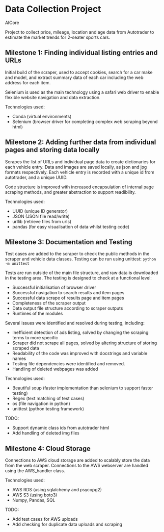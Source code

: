 # Data Collection Project
AICore

Project to collect price, mileage, location and age data from Autotrader to estimate the market trends for 2-seater sports cars.

## Milestone 1: Finding individual listing entries and URLs
Initial build of the scraper, used to accept cookies, search for a car make and model, and extract summary data of each car including the web address for each item.

Selenium is used as the main technology using a safari web driver to enable flexible website navigation and data extraction.

Technologies used:
- Conda (virtual environments)
- Selenium (browser driver for completing complex web scraping beyond html)

## Milestone 2: Adding further data from individual pages and storing data locally
Scrapes the list of URLs and individual page data to create dictionaries for each vehicle entry. Data and images are saved locally, as json and jpg formats respectively. Each vehicle entry is recorded with a unique id from autotrader, and a unique UUID.

Code structure is improved with increased encapsulation of internal page scraping methods, and greater abstraction to support readibility.

Technologies used:
- UUID (unique ID generator)
- JSON (JSON file read/write)
- urllib (retrieve files from urls)
- pandas (for easy visualisation of data whilst testing code)

## Milestone 3: Documentation and Testing
Test cases are added to the scraper to check the public methods in the scraper and vehicle data classes. Testing can be run using unittest:
`python -m unittest`

Tests are run outside of the main file structure, and raw data is downloaded in the testing area. The testing is designed to check at a functional level:
- Successful initialisation of browser driver
- Successful navigation to search results and item pages
- Successful data scrape of results page and item pages
- Completeness of the scraper output
- Data output file structure according to scraper outputs
- Runtimes of the modules

Several issues were identified and resolved during testing, including:
- Inefficient detection of ads listing, solved by changing the scraping terms to more specific
- Scraper did not scrape all pages, solved by altering structure of storing scraped data
- Readability of the code was improved with docstrings and variable names
- Testing file dependencies were identified and removed.
- Handling of deleted webpages was added

Technologies used:
- Beautiful soup (faster implementation than selenium to support faster testing)
- Regex (text matching of test cases)
- os (file navigation in python)
- unittest (python testing framework)

TODO:
- Support dynamic class ids from autotrader html
- Add handling of deleted img files

## Milestone 4: Cloud Storage

Connections to AWS cloud storage are added to scalably store the data from the web scraper. Connections to the AWS webserver are handled using the AWS_handler class.

Technologies used:
- AWS RDS (using sqlalchemy and psycopg2)
- AWS S3 (using boto3)
- Numpy, Pandas, SQL

TODO:
- Add test cases for AWS uploads
- Add checking for duplicate data uploads and scraping
